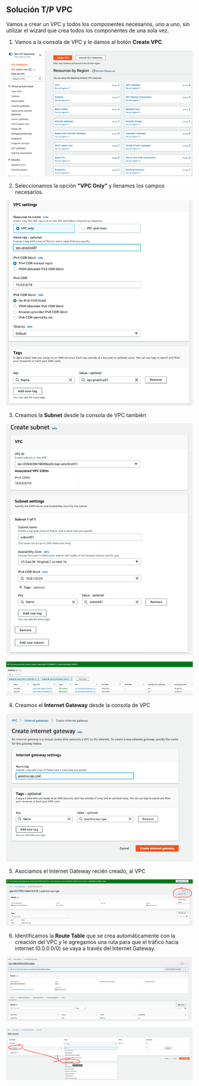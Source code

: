 ## Solución T/P VPC

Vamos a crear un VPC y todos los componentes necesarios, uno a uno, sin utilizar el wizard que crea todos los componentes de una sola vez.

1. Vamos a la consola de VPC y le damos al botón **Create VPC**.

<p align = "center">
<img src = "/Extras/Imagenes/labNetworking/vpc/vpc01.png">
</p>

2. Seleccionamos la opción **"VPC Only"** y llenamos los campos necesarios.

<p align = "center">
<img src = "/Extras/Imagenes/labNetworking/vpc/vpc02.png">
</p>

3. Creamos la **Subnet** desde la consola de VPC también

<p align = "center">
<img src = "/Extras/Imagenes/labNetworking/vpc/vpc03.png">
</p>

<p align = "center">
<img src = "/Extras/Imagenes/labNetworking/vpc/vpc04.png">
</p>

4. Creamos el **Internet Gateway** desde la consola de VPC

<p align = "center">
<img src = "/Extras/Imagenes/labNetworking/vpc/vpc05.png">
</p>

5. Asociamos el Internet Gateway recién creado, al VPC

<p align = "center">
<img src = "/Extras/Imagenes/labNetworking/vpc/vpc06.png">
</p>

6. Identificamos la **Route Table** que se crea automáticamente con la creación del VPC y le agregamos una ruta para que el tráfico hacia internet (0.0.0.0/0) se vaya a través del Internet Gateway.

<p align = "center">
<img src = "/Extras/Imagenes/labNetworking/vpc/vpc07.png">
</p>

<p align = "center">
<img src = "/Extras/Imagenes/labNetworking/vpc/vpc08.png">
</p>